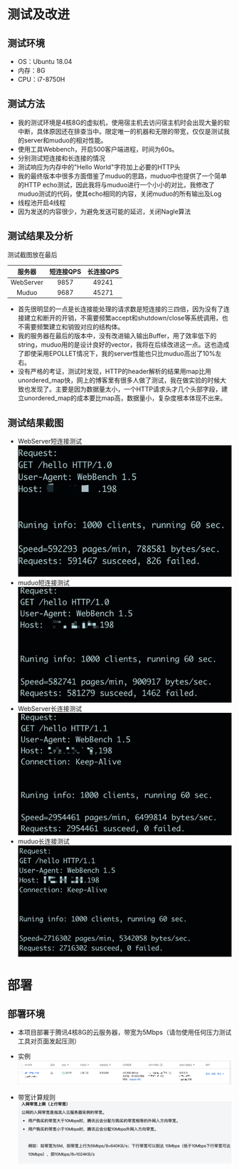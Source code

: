 # 测试及改进

## 测试环境
* OS：Ubuntu 18.04
* 内存：8G
* CPU：i7-8750H

## 测试方法
* 我的测试环境是4核8G的虚拟机，使用宿主机去访问宿主机时会出现大量的软中断，具体原因还在排查当中。限定唯一的机器和无限的带宽，仅仅是测试我的server和muduo的相对性能。 
* 使用工具Webbench，开启500客户端进程，时间为60s。
* 分别测试短连接和长连接的情况
* 测试响应为内存中的"Hello World"字符加上必要的HTTP头
* 我的最终版本中很多方面借鉴了muduo的思路，muduo中也提供了一个简单的HTTP echo测试，因此我将与muduo进行一个小小的对比，我修改了muduo测试的代码，使其echo相同的内容，关闭muduo的所有输出及Log
* 线程池开启4线程
* 因为发送的内容很少，为避免发送可能的延迟，关闭Nagle算法


## 测试结果及分析
测试截图放在最后  

| 服务器 | 短连接QPS | 长连接QPS | 
| :-: | :-: | :-: | 
| WebServer | 9857| 49241 | 
| Muduo | 9687 | 45271 | 

* 首先很明显的一点是长连接能处理的请求数是短连接的三四倍，因为没有了连接建立和断开的开销，不需要频繁accept和shutdown/close等系统调用，也不需要频繁建立和销毁对应的结构体。
* 我的服务器在最后的版本中，没有改进输入输出Buffer，用了效率低下的string，muduo用的是设计良好的vector<char>，我将在后续改进这一点。这也造成了即使采用EPOLLET情况下，我的server性能也只比muduo高出了10%左右。
* 没有严格的考证，测试时发现，HTTP的header解析的结果用map比用unordered_map快，网上的博客里有很多人做了测试，我在做实验的时候大致也发现了。主要是因为数据量太小，一个HTTP请求头才几个头部字段，建立unordered_map的成本要比map高，数据量小，复杂度根本体现不出来。



## 测试结果截图

* WebServer短连接测试  
![shortWeb](https://github.com/kantkant/WebServer/blob/master/testData/WebServer.png)
* muduo短连接测试  
![shortMuduo](https://github.com/kantkant/WebServer/blob/master/testData/muduo.jpg)
* WebServer长连接测试  
![keepWeb](https://github.com/kantkant/WebServer/blob/master/testData/WebServerk.png)
* muduo长连接测试  
![keepMuduo](https://github.com/kantkant/WebServer/blob/master/testData/muduok.png)

# 部署

## 部署环境
  
* 本项目部署于腾讯4核8G的云服务器，带宽为5Mbps（请勿使用任何压力测试工具对页面发起压测）
  
* 实例
![实例](https://github.com/kantkant/WebServer/blob/master/testData/云服务器实例.png)
* 带宽计算规则
![带宽计算规则](https://github.com/kantkant/WebServer/blob/master/testData/云服务器带宽计算规则.PNG)
